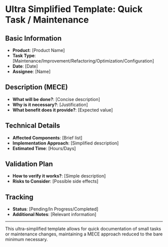 # Ultra Simplified Template: Quick Task / Maintenance

## Basic Information
- **Product**: [Product Name]
- **Task Type**: [Maintenance/Improvement/Refactoring/Optimization/Configuration]
- **Date**: [Date]
- **Assignee**: [Name]

## Description (MECE)
- **What will be done?**: [Concise description]
- **Why is it necessary?**: [Justification]
- **What benefit does it provide?**: [Expected value]

## Technical Details
- **Affected Components**: [Brief list]
- **Implementation Approach**: [Simplified description]
- **Estimated Time**: [Hours/Days]

## Validation Plan
- **How to verify it works?**: [Simple description]
- **Risks to Consider**: [Possible side effects]

## Tracking
- **Status**: [Pending/In Progress/Completed]
- **Additional Notes**: [Relevant information]

---

This ultra-simplified template allows for quick documentation of small tasks or maintenance changes, maintaining a MECE approach reduced to the bare minimum necessary. 